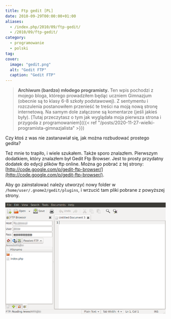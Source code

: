 ```yaml
---
title: Ftp gedit [PL]
date: 2010-09-29T00:00:00+01:00
aliases:
  - /index.php/2010/09/ftp-gedit/
  - /2010/09/ftp-gedit/
category:
  - programowanie
  - polski
tag:
cover:
  image: "gedit.png"
  alt: "Gedit FTP"
  caption: "Gedit FTP"
---
```


> **Archiwum (bardzo) młodego programisty.** Ten wpis pochodzi z mojego bloga, którego prowadziłem będąc uczniem Gimnazjum (obecnie są to klasy 6-8 szkoły podstawowej). Z sentymentu i rozczulenia postanowiłem przenieść te treści na moją nową stronę internetową. Na samym dole załączone są komentarze (jeśli jakieś były). [Tutaj przeczytasz o tym jak wyglądała moja pierwsza strona i przygoda z programowaniem]({{< ref "/posts/2020-11-27-wielki-programista-gimnazjalista" >}})
> 


Czy ktoś z was nie zastanawiał się, jak można rozbudować prostego gedita?

Też mnie to trapiło, i wiele szukałem. Także sporo znalazłem. Pierwszym dodatkiem, który znalazłem był Gedit Ftp Browser. Jest to prosty przydatny dodatek do edycji plików ftp online. Można go pobrać z tej strony: [http://code.google.com/p/gedit-ftp-browser/](http://code.google.com/p/gedit-ftp-browser/). 

Aby go zainstalować należy utworzyć nowy folder w `/home/user/.gnome2/gedit/plugins`, i wrzucić tam pliki pobrane z powyższej strony.

![Gedit FTP](gedit.png)
